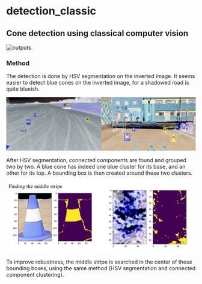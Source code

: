 # detection_classic
## Cone detection using classical computer vision

![outputs](output/outputs.png)

### Method
The detection is done by HSV segmentation on the inverted image. It seems easier to detect blue cones on the inverted image, for a shadowed road is quite blueish.

![inverted](output/invert.png)

After HSV segmentation, connected components are found and grouped two by two. A blue cone has indeed one blue cluster for its base, and an other for its top. A bounding box is then created around these two clusters.

![middle](output/middle.png)

To improve robustness, the middle stripe is searched in the center of these bounding boxes, using the same method (HSV segmentation and connected component clustering).
